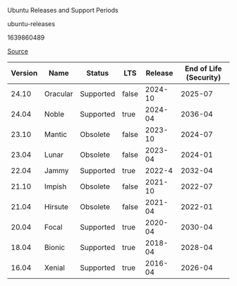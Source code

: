 Ubuntu Releases and Support Periods

ubuntu-releases

1639860489

[Source](https://wiki.ubuntu.com/Releases)

| Version | Name     | Status    | LTS   | Release | End of Life (Security) |
|---------|----------|-----------|-------|---------|------------------------|
| 24.10   | Oracular | Supported | false | 2024-10 | 2025-07                |
| 24.04   | Noble    | Supported | true  | 2024-04 | 2036-04                |
| 23.10   | Mantic   | Obsolete  | false | 2023-10 | 2024-07                |
| 23.04   | Lunar    | Obsolete  | false | 2023-04 | 2024-01                |
| 22.04   | Jammy    | Supported | true  | 2022-4  | 2032-04                |
| 21.10   | Impish   | Obsolete  | false | 2021-10 | 2022-07                |
| 21.04   | Hirsute  | Obsolete  | false | 2021-04 | 2022-01                |
| 20.04   | Focal    | Supported | true  | 2020-04 | 2030-04                |
| 18.04   | Bionic   | Supported | true  | 2018-04 | 2028-04                |
| 16.04   | Xenial   | Supported | true  | 2016-04 | 2026-04                |

